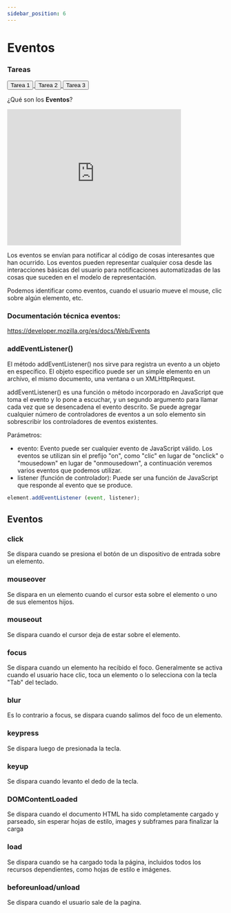 ```yaml
---
sidebar_position: 6
---
```


# Eventos

<div style={{ position: "relative" }}>
  <div className="card-demo cardDemo">
    <div className="card" style={{ backgroundColor: "#242526" }}>
      <div className="card__header">
        <h3 style={{ color: "#FFF", textAlign: "center" }}>Tareas</h3>
      </div>
      <div className="card__body">
        <a href="https://github.com/Agile-Innova-Academy/explorer-course/tree/main/2.%20Javascript/06-Eventos/Tarea-01" target="_blank">
          <button
            className="button button--primary button--block"
            style={{ marginBottom: "10px" }}
          >
            Tarea 1
          </button>
        </a>
         <a href="https://github.com/Agile-Innova-Academy/explorer-course/tree/main/2.%20Javascript/06-Eventos/Tarea-02" target="_blank">
          <button
            className="button button--primary button--block"
            style={{ marginBottom: "10px" }}
          >
            Tarea 2
          </button>
        </a>
         <a href="https://github.com/Agile-Innova-Academy/explorer-course/tree/main/2.%20Javascript/06-Eventos/Tarea-03" target="_blank">
          <button
            className="button button--primary button--block"
            style={{ marginBottom: "10px" }}
          >
            Tarea 3
          </button>
        </a>
      </div>
    </div>
  </div>
</div>

¿Qué son los **Eventos**?

<iframe width="80%" height="315" src="https://www.youtube.com/embed/xVZjsrtOPGg" title="YouTube video player" frameBorder="0" allow="accelerometer; autoplay; clipboard-write; encrypted-media; gyroscope; picture-in-picture" allowFullScreen></iframe>


Los eventos se envían para notificar al código de cosas interesantes que han ocurrido. 
Los eventos pueden representar cualquier cosa desde las interacciones básicas del usuario para notificaciones automatizadas de las cosas que suceden en el modelo de representación.

Podemos identificar como eventos, cuando el usuario mueve el mouse, clic sobre algún elemento, etc.

### Documentación técnica eventos:

https://developer.mozilla.org/es/docs/Web/Events

### addEventListener()

El método addEventListener() nos sirve para registra un evento a un objeto en específico. El objeto especifico puede ser un simple elemento en un archivo, el mismo documento, una ventana o un XMLHttpRequest.

addEventListener() es una función o método incorporado en JavaScript que toma el evento y lo pone a escuchar, y un segundo argumento para llamar cada vez que se desencadena el evento descrito. Se puede agregar cualquier número de controladores de eventos a un solo elemento sin sobrescribir los controladores de eventos existentes.

Parámetros:

- evento: Evento puede ser cualquier evento de JavaScript válido. Los eventos se utilizan sin el prefijo "on", como "clic" en lugar de "onclick" o "mousedown" en lugar de "onmousedown", a continuación veremos varios eventos que podemos utilizar. 
- listener (función de controlador): Puede ser una función de JavaScript que responde al evento que se produce.
```javascript
element.addEventListener (event, listener);
```
## Eventos

### click
Se dispara cuando se presiona el botón de un dispositivo de entrada sobre un elemento.

### mouseover
Se dispara en un elemento cuando el cursor esta sobre el elemento o uno de sus elementos hijos.

### mouseout
Se dispara cuando el cursor deja de estar sobre el elemento. 

### focus
Se dispara cuando un elemento ha recibido el foco. Generalmente se activa cuando el usuario hace clic, toca un elemento o lo selecciona con la tecla "Tab" del teclado.

### blur
Es lo contrario a focus, se dispara cuando salimos del foco de un elemento. 

### keypress
Se dispara luego de presionada la tecla.

### keyup
Se dispara cuando levanto el dedo de la tecla. 

### DOMContentLoaded
Se dispara cuando el documento HTML ha sido completamente cargado y parseado, sin esperar hojas de estilo, images y subframes para  finalizar la carga
    
### load
Se dispara cuando se ha cargado toda la página, incluidos todos los recursos dependientes, como hojas de estilo e imágenes. 

### beforeunload/unload
Se dispara cuando el usuario sale de la pagina.
